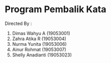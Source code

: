 # Program Pembalik Kata
Directed By :
1. Dimas Wahyu A (19053001)
2. Zahra Atika R (19053004)
3. Nurma Yunita (19053006)
4. Ainur Rohmat (19053007)
5. Shelly Anadianti (19053023)
